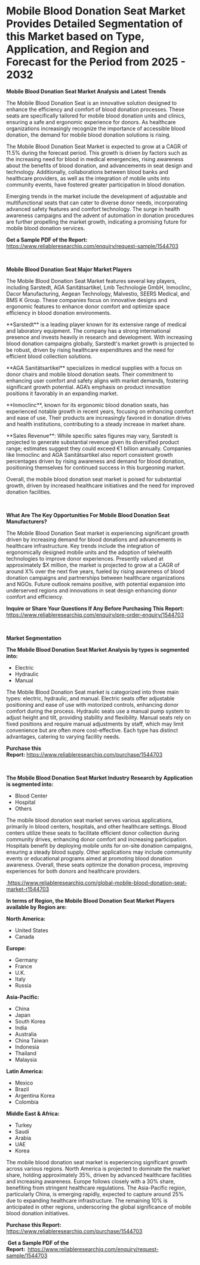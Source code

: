 <p><h1>Mobile Blood Donation Seat Market Provides Detailed Segmentation of this Market based on Type, Application, and Region and Forecast for the Period from 2025 - 2032</h1></p><p><strong>Mobile Blood Donation Seat Market Analysis and Latest Trends</strong></p>
<p><p>The Mobile Blood Donation Seat is an innovative solution designed to enhance the efficiency and comfort of blood donation processes. These seats are specifically tailored for mobile blood donation units and clinics, ensuring a safe and ergonomic experience for donors. As healthcare organizations increasingly recognize the importance of accessible blood donation, the demand for mobile blood donation solutions is rising.</p><p>The Mobile Blood Donation Seat Market is expected to grow at a CAGR of 11.5% during the forecast period. This growth is driven by factors such as the increasing need for blood in medical emergencies, rising awareness about the benefits of blood donation, and advancements in seat design and technology. Additionally, collaborations between blood banks and healthcare providers, as well as the integration of mobile units into community events, have fostered greater participation in blood donation.</p><p>Emerging trends in the market include the development of adjustable and multifunctional seats that can cater to diverse donor needs, incorporating advanced safety features and comfort technology. The surge in health awareness campaigns and the advent of automation in donation procedures are further propelling the market growth, indicating a promising future for mobile blood donation services.</p></p>
<p><strong>Get a Sample PDF of the Report:&nbsp;</strong> <a href="https://www.reliableresearchiq.com/enquiry/request-sample/1544703?utm_campaign=2947&utm_medium=2&utm_source=Github&utm_content=ia&utm_term=14042025&utm_id=mobile-blood-donation-seat">https://www.reliableresearchiq.com/enquiry/request-sample/1544703</a></p>
<p>&nbsp;</p>
<p><strong>Mobile Blood Donation Seat Major Market Players</strong></p>
<p><p>The Mobile Blood Donation Seat Market features several key players, including Sarstedt, AGA Sanitätsartikel, Lmb Technologie GmbH, Inmoclinc, Dacor Manufacturing, Aegean Technology, Malvestio, SEERS Medical, and BMS K Group. These companies focus on innovative designs and ergonomic features to enhance donor comfort and optimize space efficiency in blood donation environments.</p><p>**Sarstedt** is a leading player known for its extensive range of medical and laboratory equipment. The company has a strong international presence and invests heavily in research and development. With increasing blood donation campaigns globally, Sarstedt's market growth is projected to be robust, driven by rising healthcare expenditures and the need for efficient blood collection solutions.</p><p>**AGA Sanitätsartikel** specializes in medical supplies with a focus on donor chairs and mobile blood donation seats. Their commitment to enhancing user comfort and safety aligns with market demands, fostering significant growth potential. AGA’s emphasis on product innovation positions it favorably in an expanding market.</p><p>**Inmoclinc**, known for its ergonomic blood donation seats, has experienced notable growth in recent years, focusing on enhancing comfort and ease of use. Their products are increasingly favored in donation drives and health institutions, contributing to a steady increase in market share.</p><p>**Sales Revenue**: While specific sales figures may vary, Sarstedt is projected to generate substantial revenue given its diversified product range; estimates suggest they could exceed €1 billion annually. Companies like Inmoclinc and AGA Sanitätsartikel also report consistent growth percentages driven by rising awareness and demand for blood donation, positioning themselves for continued success in this burgeoning market.</p><p>Overall, the mobile blood donation seat market is poised for substantial growth, driven by increased healthcare initiatives and the need for improved donation facilities.</p></p>
<p>&nbsp;</p>
<p><strong>What Are The Key Opportunities For Mobile Blood Donation Seat Manufacturers?</strong></p>
<p><p>The Mobile Blood Donation Seat market is experiencing significant growth driven by increasing demand for blood donations and advancements in healthcare infrastructure. Key trends include the integration of ergonomically designed mobile units and the adoption of telehealth technologies to improve donor experiences. Presently valued at approximately $X million, the market is projected to grow at a CAGR of around X% over the next five years, fueled by rising awareness of blood donation campaigns and partnerships between healthcare organizations and NGOs. Future outlook remains positive, with potential expansion into underserved regions and innovations in seat design enhancing donor comfort and efficiency.</p></p>
<p><strong>Inquire or Share Your Questions If Any Before Purchasing This Report:</strong> <a href="https://www.reliableresearchiq.com/enquiry/pre-order-enquiry/1544703?utm_campaign=2947&utm_medium=2&utm_source=Github&utm_content=ia&utm_term=14042025&utm_id=mobile-blood-donation-seat">https://www.reliableresearchiq.com/enquiry/pre-order-enquiry/1544703</a></p>
<p>&nbsp;</p>
<p><strong>Market Segmentation</strong></p>
<p><strong>The Mobile Blood Donation Seat Market Analysis by types is segmented into:</strong></p>
<p><ul><li>Electric</li><li>Hydraulic</li><li>Manual</li></ul></p>
<p><p>The Mobile Blood Donation Seat market is categorized into three main types: electric, hydraulic, and manual. Electric seats offer adjustable positioning and ease of use with motorized controls, enhancing donor comfort during the process. Hydraulic seats use a manual pump system to adjust height and tilt, providing stability and flexibility. Manual seats rely on fixed positions and require manual adjustments by staff, which may limit convenience but are often more cost-effective. Each type has distinct advantages, catering to varying facility needs.</p></p>
<p><strong>Purchase this Report:&nbsp;</strong><a href="https://www.reliableresearchiq.com/purchase/1544703?utm_campaign=2947&utm_medium=2&utm_source=Github&utm_content=ia&utm_term=14042025&utm_id=mobile-blood-donation-seat">https://www.reliableresearchiq.com/purchase/1544703</a></p>
<p>&nbsp;</p>
<p><strong>The Mobile Blood Donation Seat Market Industry Research by Application is segmented into:</strong></p>
<p><ul><li>Blood Center</li><li>Hospital</li><li>Others</li></ul></p>
<p><p>The mobile blood donation seat market serves various applications, primarily in blood centers, hospitals, and other healthcare settings. Blood centers utilize these seats to facilitate efficient donor collection during community drives, enhancing donor comfort and increasing participation. Hospitals benefit by deploying mobile units for on-site donation campaigns, ensuring a steady blood supply. Other applications may include community events or educational programs aimed at promoting blood donation awareness. Overall, these seats optimize the donation process, improving experiences for both donors and healthcare providers.</p></p>
<p><a href="https://www.reliableresearchiq.com/global-mobile-blood-donation-seat-market-r1544703?utm_campaign=2947&utm_medium=2&utm_source=Github&utm_content=ia&utm_term=14042025&utm_id=mobile-blood-donation-seat">&nbsp;https://www.reliableresearchiq.com/global-mobile-blood-donation-seat-market-r1544703</a></p>
<p><strong>In terms of Region, the Mobile Blood Donation Seat Market Players available by Region are:</strong></p>
<p>
    <p> <strong> North America: </strong>
        <ul>
            <li>United States</li>
            <li>Canada</li>
        </ul>
        </p> 
    <p> <strong> Europe: </strong>
        <ul>
            <li>Germany</li>
            <li>France</li>
            <li>U.K.</li>
            <li>Italy</li>
            <li>Russia</li>
        </ul>
        </p> 
    <p> <strong> Asia-Pacific: </strong>
        <ul>
            <li>China</li>
            <li>Japan</li>
            <li>South Korea</li>
            <li>India</li>
            <li>Australia</li>
            <li>China Taiwan</li>
            <li>Indonesia</li>
            <li>Thailand</li>
            <li>Malaysia</li>
        </ul>
        </p> 
    <p> <strong> Latin America: </strong>
        <ul>
            <li>Mexico</li>
            <li>Brazil</li>
            <li>Argentina Korea</li>
            <li>Colombia</li>
        </ul>
        </p> 
    <p> <strong> Middle East & Africa: </strong>
        <ul>
            <li>Turkey</li>
            <li>Saudi</li>
            <li>Arabia</li>
            <li>UAE</li>
            <li>Korea</li>
        </ul>
    </p>
    </p>
<p><p>The mobile blood donation seat market is experiencing significant growth across various regions. North America is projected to dominate the market share, holding approximately 35%, driven by advanced healthcare facilities and increasing awareness. Europe follows closely with a 30% share, benefiting from stringent healthcare regulations. The Asia-Pacific region, particularly China, is emerging rapidly, expected to capture around 25% due to expanding healthcare infrastructure. The remaining 10% is anticipated in other regions, underscoring the global significance of mobile blood donation initiatives.</p></p>
<p><strong>Purchase this Report: </strong><a href="https://www.reliableresearchiq.com/purchase/1544703?utm_campaign=2947&utm_medium=2&utm_source=Github&utm_content=ia&utm_term=14042025&utm_id=mobile-blood-donation-seat">https://www.reliableresearchiq.com/purchase/1544703</a></p>
<p>&nbsp;<strong>Get a Sample PDF of the Report:&nbsp;&nbsp;</strong><a href="https://www.reliableresearchiq.com/enquiry/request-sample/1544703?utm_campaign=2947&utm_medium=2&utm_source=Github&utm_content=ia&utm_term=14042025&utm_id=mobile-blood-donation-seat">https://www.reliableresearchiq.com/enquiry/request-sample/1544703</a></p>
<p><strong></strong></p>
<p><p></p><p></p><p></p></p>